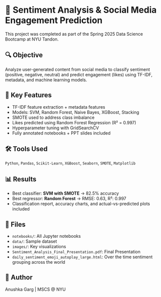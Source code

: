 # 🧠 Sentiment Analysis & Social Media Engagement Prediction

This project was completed as part of the Spring 2025 Data Science Bootcamp at NYU Tandon.

## 🔍 Objective
Analyze user-generated content from social media to classify sentiment (positive, negative, neutral) and predict engagement (likes) using TF-IDF, metadata, and machine learning models.

## 📁 Key Features
- TF-IDF feature extraction + metadata features
- Models: SVM, Random Forest, Naive Bayes, XGBoost, Stacking
- SMOTE used to address class imbalance
- Likes predicted using Random Forest Regression (R² = 0.997)
- Hyperparameter tuning with GridSearchCV
- Fully annotated notebooks + PPT slides included

## 🛠️ Tools Used
`Python`, `Pandas`, `Scikit-Learn`, `XGBoost`, `Seaborn`, `SMOTE`, `Matplotlib`

## 📊 Results
- Best classifier: **SVM with SMOTE** → 82.5% accuracy
- Best regressor: **Random Forest** → RMSE: 0.63, R²: 0.997
- Classification report, accuracy charts, and actual-vs-predicted plots included

## 📁 Files
- `notebooks/`: All Jupyter notebooks
- `data/`: Sample dataset
- `images/`: Key visualizations
- `Sentiment_Analysis_Final_Presentation.pdf`: Final Presentation
-  `daily_sentiment_emoji_autoplay_large.html`: Over the time sentiment grouping across the world
## 👤 Author
Anushka Garg | MSCS @ NYU
